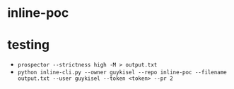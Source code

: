 # inline-poc


# testing
* `prospector --strictness high -M > output.txt`
* `python inline-cli.py --owner guykisel --repo inline-poc --filename output.txt --user guykisel --token <token> --pr 2`
